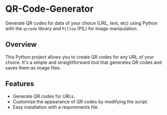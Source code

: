 # QR-Code-Generator
Generate QR codes for data of your choice (URL, text, etc) using Python with the `qrcode` library and `Pillow` (PIL) for image manipulation.

## Overview

This Python project allows you to create QR codes for any URL of your choice. It's a simple and straightforward tool that generates QR codes and saves them as image files.

## Features

- Generate QR codes for URLs.
- Customize the appearance of QR codes by modifying the script.
- Easy installation with a requirements file.


